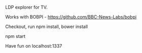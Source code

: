 LDP explorer for TV.

Works with BOBPI - https://github.com/BBC-News-Labs/bobpi

Checkout, run npm install, bower install

npm start

Have fun on localhost:1337

